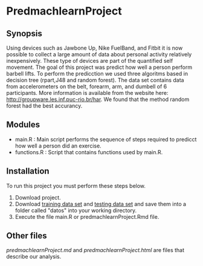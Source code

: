  PredmachlearnProject
==========================
## Synopsis

Using devices such as Jawbone Up, Nike FuelBand, and Fitbit it is now possible to collect a large amount of data about personal activity relatively inexpensively. These type of devices are part of the quantified self movement.
The goal of this project was predict how well a person perform barbell lifts. To perform the predicction we used three algoritms based in decision tree (rpart,J48 and random forest). The data set contains data from accelerometers on the belt, forearm, arm, and dumbell of 6 participants. More information is available from the website here: http://groupware.les.inf.puc-rio.br/har.
We found that the method random forest had the best accurancy.

## Modules

* main.R : Main script performs the sequence of steps required to predicct how well a person did an exercise.
* functions.R : Script that contains functions used by main.R. 

## Installation
To run this project you must perform these steps below. 

1. Download project.
2. Download [training data set][train] and [testing data set][test] and save them into a folder called "datos" into your working directory.
3. Execute the file main.R or predmachlearnProject.Rmd file.  

[train]:https://d396qusza40orc.cloudfront.net/predmachlearn/pml-training.csv
[test]:https://d396qusza40orc.cloudfront.net/predmachlearn/pml-testing.csv 

## Other files
*predmachlearnProject.md* and *predmachlearnProject.html* are  files that describe our analysis.
